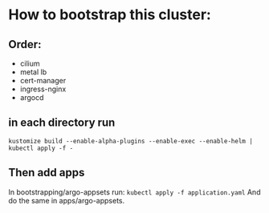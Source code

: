 # How to bootstrap this cluster:
## Order:
 - cilium
 - metal lb
 - cert-manager
 - ingress-nginx
 - argocd
## in each directory run
```kustomize build --enable-alpha-plugins --enable-exec --enable-helm | kubectl apply -f -```

## Then add apps
In bootstrapping/argo-appsets run:
```kubectl apply -f application.yaml```
And do the same in apps/argo-appsets.